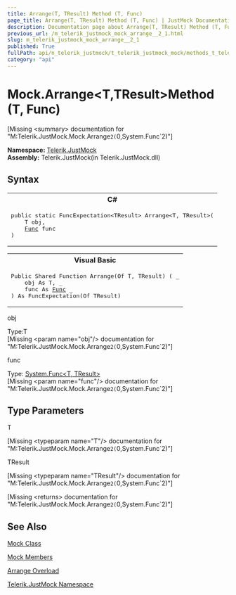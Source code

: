 ```yaml
---
title: Arrange(T, TResult) Method (T, Func)
page_title: Arrange(T, TResult) Method (T, Func) | JustMock Documentation
description: Documentation page about Arrange(T, TResult) Method (T, Func).
previous_url: /m_telerik_justmock_mock_arrange__2_1.html
slug: m_telerik_justmock_mock_arrange__2_1
published: True
fullPath: api/n_telerik_justmock/t_telerik_justmock_mock/methods_t_telerik_justmock_mock/overload_telerik_justmock_mock_arrange/m_telerik_justmock_mock_arrange__2_1
category: "api"
---
```


# Mock.Arrange&lt;T,TResult&gt;Method (T, Func)




[Missing &lt;summary&gt; documentation for "M:Telerik.JustMock.Mock.Arrange``2(``0,System.Func`2)"]



 **Namespace:**  [Telerik.JustMock](n_telerik_justmock) <br> **Assembly:** Telerik.JustMock(in Telerik.JustMock.dll)
## Syntax


<div id="syntaxCodeBlocks" class="code"><span codeLanguage="CSharp"><table><tr><th>C#</th></tr><tr><td><pre xml:space="preserve"><span class="keyword">public</span> <span class="keyword">static</span> <span class="nolink">FuncExpectation</span>&lt;TResult&gt; <span class="identifier">Arrange</span>&lt;T, TResult&gt;(
	T <span class="parameter">obj</span>,
	<a href="https://msdn2.microsoft.com/en-us/library/bb549151" target="_blank">Func</a> <span class="parameter">func</span>
)
</pre></td></tr></table></span><span codeLanguage="VisualBasicDeclaration"><table><tr><th>Visual Basic</th></tr><tr><td><pre xml:space="preserve"><span class="keyword">Public</span> <span class="keyword">Shared</span> <span class="keyword">Function</span> <span class="identifier">Arrange</span>(<span class="keyword">Of</span> T, TResult) ( _
	<span class="parameter">obj</span> <span class="keyword">As</span> T, _
	<span class="parameter">func</span> <span class="keyword">As</span> <a href="https://msdn2.microsoft.com/en-us/library/bb549151" target="_blank">Func</a> _
) <span class="keyword">As</span> <span class="nolink">FuncExpectation</span>(<span class="keyword">Of</span> TResult)</pre></td></tr></table></span></div>



obj<br>


Type:T<br>
[Missing &lt;param name="obj"/&gt; documentation for "M:Telerik.JustMock.Mock.Arrange``2(``0,System.Func`2)"]




func<br>


Type: [System.Func&lt;T, TResult&gt;](bb549151) <br>
[Missing &lt;param name="func"/&gt; documentation for "M:Telerik.JustMock.Mock.Arrange``2(``0,System.Func`2)"]




## Type Parameters




T<br>



[Missing &lt;typeparam name="T"/&gt; documentation for "M:Telerik.JustMock.Mock.Arrange``2(``0,System.Func`2)"]


TResult<br>



[Missing &lt;typeparam name="TResult"/&gt; documentation for "M:Telerik.JustMock.Mock.Arrange``2(``0,System.Func`2)"]




[Missing &lt;returns&gt; documentation for "M:Telerik.JustMock.Mock.Arrange``2(``0,System.Func`2)"]


## See Also



 [Mock Class](t_telerik_justmock_mock) 

 [Mock Members](allmembers_t_telerik_justmock_mock) 

 [Arrange Overload](overload_telerik_justmock_mock_arrange) 

 [Telerik.JustMock Namespace](n_telerik_justmock) 



